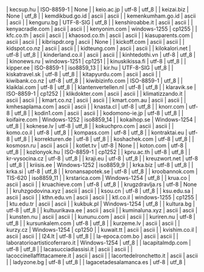 | kecsup.hu | ISO-8859-1 | None |
| keio.ac.jp | utf-8 | utf_8 |
| keizai.biz | None | utf_8 |
| kemdikbud.go.id | ascii | ascii |
| kemenkumham.go.id | ascii | ascii |
| kenguru.bg | UTF-8-SIG | utf_8 |
| kenshiroabbe.it | ascii | ascii |
| kenyacradle.com | ascii | ascii |
| kenyonim.com | windows-1255 | cp1255 |
| kfc.co.th | ascii | ascii |
| khaosod.co.th | ascii | ascii |
| kiasuparents.com | ascii | ascii |
| kibrispdr.org | ascii | None |
| kickoff.com | ascii | ascii |
| kidspot.co.nz | ascii | ascii |
| kidteung.com | ascii | ascii |
| kilokalori.net | utf-8 | utf_8 |
| kinderland.co.il | ascii | ascii |
| kinhtedothi.vn | utf-8 | utf_8 |
| kinonews.ru | windows-1251 | cp1251 |
| kinuskikissa.fi | utf-8 | utf_8 |
| kipper.ee | ISO-8859-1 | iso8859_13 |
| kir.hu | UTF-8-SIG | utf_8 |
| kiskatravel.sk | utf-8 | utf_8 |
| kitapyurdu.com | ascii | ascii |
| kiwibank.co.nz | utf-8 | utf_8 |
| kiwibizinfo.com | ISO-8859-1 | utf_8 |
| klaiklai.com | utf-8 | utf_8 |
| klantenvertellen.nl | utf-8 | utf_8 |
| klaravik.se | ISO-8859-1 | cp1252 |
| klikdokter.com | ascii | ascii |
| klimatizzando.it | ascii | ascii |
| kmart.co.nz | ascii | ascii |
| kmart.com.au | ascii | ascii |
| kmhesaplama.com | ascii | ascii |
| knasta.cl | utf-8 | utf_8 |
| knorr.com | utf-8 | utf_8 |
| kodin1.com | ascii | ascii |
| kodomono-ie.jp | utf-8 | utf_8 |
| koifaire.com | Windows-1252 | iso8859_14 |
| kokaihop.se | Windows-1254 | utf_8 |
| koknese.lv | utf-8 | utf_8 |
| kokuchpro.com | ascii | ascii |
| komo.co.il | utf-8 | utf_8 |
| kompass.com | utf-8 | utf_8 |
| kontraktai.eu | utf-8 | utf_8 |
| korrekturen.de | utf-8 | utf_8 |
| koshachek.com | utf-8 | utf_8 |
| kosmosn.ru | ascii | ascii |
| kotlet.tv | utf-8 | None |
| koton.com | utf-8 | utf_8 |
| kozlonyok.hu | ISO-8859-1 | cp1252 |
| kpru.ac.th | utf-8 | utf_8 |
| kr-vysocina.cz | utf-8 | utf_8 |
| kraji.eu | utf-8 | utf_8 |
| kreuzwort.net | utf-8 | utf_8 |
| kriisis.ee | Windows-1252 | iso8859_9 |
| krka.biz | utf-8 | utf_8 |
| krka.si | utf-8 | utf_8 |
| kronansapotek.se | utf-8 | utf_8 |
| kroobannok.com | TIS-620 | iso8859_11 |
| krstarica.com | Windows-1254 | utf_8 |
| krua.co | ascii | ascii |
| kruachieve.com | utf-8 | utf_8 |
| krugzdravlja.rs | utf-8 | None |
| kruhzgodovina.xyz | ascii | ascii |
| ksou.cn | utf-8 | utf_8 |
| ksu.edu.sa | ascii | ascii |
| kthn.edu.vn | ascii | ascii |
| ktl.co.il | windows-1255 | cp1255 |
| ktu.edu.tr | ascii | ascii |
| kukbuk.pl | Windows-1254 | utf_8 |
| kultura.bg | utf-8 | utf_8 |
| kultuurikava.ee | ascii | ascii |
| kuminaluna.xyz | ascii | ascii |
| kunsten.nu | ascii | ascii |
| kununu.com | ascii | ascii |
| kuriren.nu | utf-8 | utf_8 |
| kursunkalem.com | utf-8 | utf_8 |
| kurzeme.lv | ascii | ascii |
| kurzy.cz | Windows-1254 | cp1250 |
| kuwait.tt | ascii | ascii |
| kvishim.co.il | ascii | ascii |
| l24.lt | utf-8 | utf_8 |
| la-epoca.com.bo | ascii | ascii |
| laboratorioartisticoferraro.it | Windows-1254 | utf_8 |
| lacapitalmdp.com | utf-8 | utf_8 |
| lacasucciadiassisi.it | ascii | ascii |
| lacoccinellaffittacamere.it | ascii | ascii |
| lacortedelronchetto.it | ascii | ascii |
| ladyzone.bg | utf-8 | utf_8 |
| lagacetadesalamanca.es | utf-8 | utf_8 |
